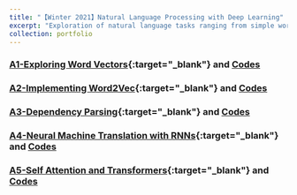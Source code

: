 ```yaml
---
title: "【Winter 2021】Natural Language Processing with Deep Learning"
excerpt: "Exploration of natural language tasks ranging from simple word level and syntactic processing to coreference, question answering, machine translation, etc. <br/><img src='/images/1_cs224n.png'>"
collection: portfolio
---
```


### [A1-Exploring Word Vectors](https://mozilla.github.io/pdf.js/web/viewer.html?file=https://raw.githubusercontent.com/chkao831/WI21_Natural-Language-Processing-with-Deep-Learning_StanfordCS224N/main/HW1_ExploringWordVectors/exploring_word_vectors_submission.pdf){:target="_blank"} and [Codes](https://github.com/chkao831/WI21_Natural-Language-Processing-with-Deep-Learning_StanfordCS224N/tree/main/HW1_ExploringWordVectors)
### [A2-Implementing Word2Vec](https://mozilla.github.io/pdf.js/web/viewer.html?file=https://raw.githubusercontent.com/chkao831/WI21_Natural-Language-Processing-with-Deep-Learning_StanfordCS224N/main/HW2_ImplementingWord2Vec/README.pdf){:target="_blank"} and [Codes](https://github.com/chkao831/WI21_Natural-Language-Processing-with-Deep-Learning_StanfordCS224N/tree/main/HW2_ImplementingWord2Vec)
### [A3-Dependency Parsing](https://mozilla.github.io/pdf.js/web/viewer.html?file=https://raw.githubusercontent.com/chkao831/WI21_Natural-Language-Processing-with-Deep-Learning_StanfordCS224N/main/HW3_DependencyParsing/README.pdf){:target="_blank"} and [Codes](https://github.com/chkao831/WI21_Natural-Language-Processing-with-Deep-Learning_StanfordCS224N/tree/main/HW3_DependencyParsing)
### [A4-Neural Machine Translation with RNNs](https://mozilla.github.io/pdf.js/web/viewer.html?file=https://raw.githubusercontent.com/chkao831/WI21_Natural-Language-Processing-with-Deep-Learning_StanfordCS224N/main/HW4_MachineTranslationAndSubwordModels/README.pdf){:target="_blank"} and [Codes](https://github.com/chkao831/WI21_Natural-Language-Processing-with-Deep-Learning_StanfordCS224N/tree/main/HW4_MachineTranslationAndSubwordModels)
### [A5-Self Attention and Transformers](https://mozilla.github.io/pdf.js/web/viewer.html?file=https://raw.githubusercontent.com/chkao831/WI21_Natural-Language-Processing-with-Deep-Learning_StanfordCS224N/main/HW5_SelfAttentionAndTransformers/README.pdf){:target="_blank"} and [Codes](https://github.com/chkao831/WI21_Natural-Language-Processing-with-Deep-Learning_StanfordCS224N/tree/main/HW5_SelfAttentionAndTransformers)

